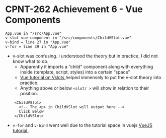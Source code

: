# CPNT-262 Achievement 6 - Vue Components

```
App.vue in "/src/App.vue"
v-slot vue component in "/src/components/ChildVSlot.vue"
v-bind = line 27 in "App.vue"
v-for = line 39 in "App.vue"
```

 - v-slot was confusing. I understood the theory but in practice, I did not know what to do.
    - Apparently it imports a “child” component along with everything inside (template, script, styles) into a certain “space”
    - <a href="https://vuejs.org/guide/components/slots.html#slot-content-and-outlet" target="_blank">Vue tutorial on Vslots </a> helped immensely to put the v-slot theory into practice. 
    - Anything above or below `<slot/ >` will show in relation to their position.

```
    <ChildVSlot> 
      <!-- The <p> in ChildVSlot will output here -->
      Click Below  
    </ChildVSlot>
```

- `v-for` and `v-bind` went well due to the tutorial space in vuejs <a href="https://vuejs.org/tutorial/" target="_blank">VueJS tutorial </a>.

